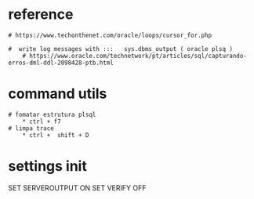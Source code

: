 # reference
	# https://www.techonthenet.com/oracle/loops/cursor_for.php
	
	#  write log messages with :::   sys.dbms_output ( oracle plsq )
		# https://www.oracle.com/technetwork/pt/articles/sql/capturando-erros-dml-ddl-2098428-ptb.html

# command utils 
	# fomatar estrutura plsql 
		* ctrl + f7
	# limpa trace
		* ctrl +  shift + D


# settings init

SET SERVEROUTPUT ON
SET VERIFY OFF

